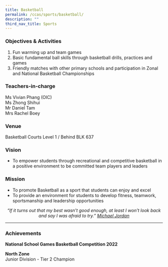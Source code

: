 ```yaml
---
title: Basketball
permalink: /ccas/sports/basketball/
description: ""
third_nav_title: Sports
---
```

### Objectives &amp; Activities

1.  Fun warming up and team games
2.  Basic fundamental ball skills through basketball drills, practices and games
3.  Friendly matches with other primary schools and participation in Zonal and National Basketball Championships

### Teachers-in-charge

Ms Vivian Phang (OIC) <br>
Ms Zhong Shihui <br>
Mr Daniel Tam <br>
Mrs Rachel Boey

### Venue

Basketball Courts Level 1 / Behind BLK 637

### Vision

*   To empower students through recreational and competitive basketball in a positive environment to be committed team players and leaders

### Mission

*   To promote Basketball as a sport that students can enjoy and excel
*   To provide an environment for students to develop fitness, teamwork, sportsmanship and leadership opportunities

<center><i>“If it turns out that my best wasn’t good enough, at least I won’t look back and say I was afraid to try.” <u>Michael Jordan</u></i></center>

***

### Achievements

**National School Games Basketball Competition 2022**

**North Zone** <br>
Junior Division - Tier 2 Champion